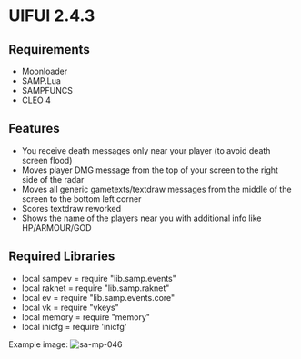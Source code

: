 # UIFUI 2.4.3
## Requirements
- Moonloader
- SAMP.Lua
- SAMPFUNCS
- CLEO 4

## Features
- You receive death messages only near your player (to avoid death screen flood)
- Moves player DMG message from the top of your screen to the right side of the radar
- Moves all generic gametexts/textdraw messages from the middle of the screen to the bottom left corner
- Scores textdraw reworked
- Shows the name of the players near you with additional info like HP/ARMOUR/GOD

## Required Libraries
- local sampev = require "lib.samp.events"
- local raknet = require "lib.samp.raknet"
- local ev     = require "lib.samp.events.core"
- local vk     = require "vkeys"
- local memory = require "memory"
- local inicfg = require 'inicfg'

Example image:
![sa-mp-046](https://user-images.githubusercontent.com/10908255/160299456-5324bd57-4875-44cf-9f75-1cfea48c1598.png)
